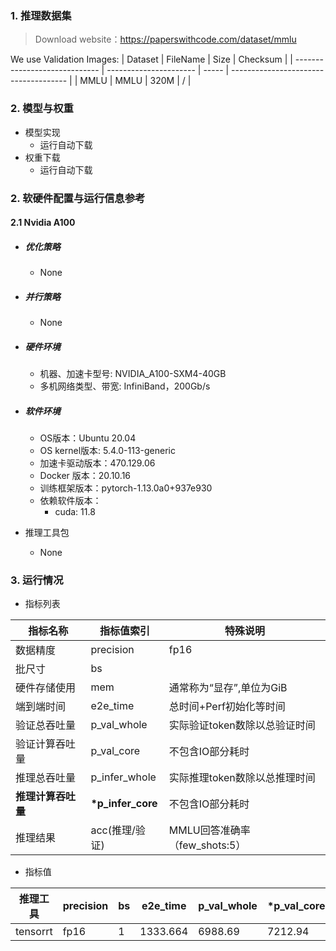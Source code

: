 ### 1. 推理数据集
> Download website：https://paperswithcode.com/dataset/mmlu

We use Validation Images:
| Dataset                       | FileName               | Size  | Checksum                              |
| ----------------------------- | ---------------------- | ----- | ------------------------------------- |
| MMLU | MMLU | 320M | / |


### 2. 模型与权重

* 模型实现
  * 运行自动下载
* 权重下载
  * 运行自动下载

### 2. 软硬件配置与运行信息参考

#### 2.1 Nvidia A100


- ##### 优化策略

   - None

- ##### 并行策略

   - None

- ##### 硬件环境
    - 机器、加速卡型号: NVIDIA_A100-SXM4-40GB
    - 多机网络类型、带宽: InfiniBand，200Gb/s
    
- ##### 软件环境
   - OS版本：Ubuntu 20.04
   - OS kernel版本: 5.4.0-113-generic
   - 加速卡驱动版本：470.129.06
   - Docker 版本：20.10.16
   - 训练框架版本：pytorch-1.13.0a0+937e930
   - 依赖软件版本：
     - cuda: 11.8

   
- 推理工具包
   - None

### 3. 运行情况




* 指标列表

| 指标名称           | 指标值索引       | 特殊说明                                     |
| ------------------ | ---------------- | -------------------------------------------- |
| 数据精度           | precision        | fp16                                |
| 批尺寸             | bs               |                                              |
| 硬件存储使用       | mem              | 通常称为“显存”,单位为GiB                     |
| 端到端时间         | e2e_time         | 总时间+Perf初始化等时间                      |
| 验证总吞吐量       | p_val_whole      | 实际验证token数除以总验证时间                 |
| 验证计算吞吐量     | p_val_core       | 不包含IO部分耗时                             |
| 推理总吞吐量       | p_infer_whole    | 实际推理token数除以总推理时间                 |
| **推理计算吞吐量** | **\*p_infer_core** | 不包含IO部分耗时                             |
| 推理结果           | acc(推理/验证)   | MMLU回答准确率（few_shots:5）                   |

* 指标值

| 推理工具  | precision | bs   | e2e_time | p_val_whole | \*p_val_core | p_infer_whole | \*p_infer_core |\*MFU| acc         | mem        |
| ----------- | --------- | ---- | -------- | ----------- | ---------- | ------------- | ------------ |  ------------ |----------- | ---------- |
| tensorrt | fp16   | 1  | 1333.664   |   6988.69   |  7212.94  | /    | / |32.4%| 0.33 | 30.0/40.0 |
